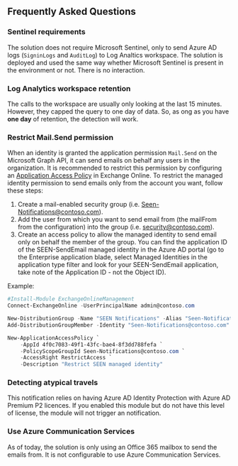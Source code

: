 ## Frequently Asked Questions

### Sentinel requirements

The solution does not require Microsoft Sentinel, only to send Azure AD logs (`SigninLogs` and `AuditLog`) to Log Analtics workspace.
The solution is deployed and used the same way whether Microsoft Sentinel is present in the environment or not. There is no interaction.

### Log Analytics workspace retention

The calls to the workspace are usually only looking at the last 15 minutes. However, they capped the query to one day of data. So, as ong as you have **one day** of retention, the detection will work.  

### Restrict Mail.Send permission

When an identity is granted the application permission `Mail.Send` on the Microsoft Graph API, it can send emails on behalf any users in the organization. It is recommended to restrict this permission by configuring an [Application Access Policy](https://learn.microsoft.com/en-us/graph/auth-limit-mailbox-access) in Exchange Online. To restrict the managed identity permission to send emails only from the account you want, follow these steps:

1. Create a mail-enabled security group (i.e. Seen-Notifications@contoso.com).
2. Add the user from which you want to send email from (the mailFrom from the configuration) into the group (i.e. security@contoso.com).
3. Create an access policy to allow the managed identity to send email only on behalf the member of the group. You can find the application ID of the SEEN-SendEmail managed identity in the Azure AD portal (go to the Enterprise application blade, select Managed Identities in the application type filter and look for your SEEN-SendEmail application, take note of the Application ID - not the Object ID).

Example:

```powershell
#Install-Module ExchangeOnlineManagement
Connect-ExchangeOnline -UserPrincipalName admin@contoso.com

New-DistributionGroup -Name "SEEN Notifications" -Alias "Seen-Notifications" -Type security
Add-DistributionGroupMember -Identity "Seen-Notifications@contoso.com" -Member "security@contoso.com"

New-ApplicationAccessPolicy `
    -AppId 4f0c7083-49f1-43fc-bae4-8f3dd788fefa `
    -PolicyScopeGroupId Seen-Notifications@contoso.com `
    -AccessRight RestrictAccess `
    -Description "Restrict SEEN managed identity"
```

### Detecting atypical travels

This notification relies on having Azure AD Identity Protection with Azure AD Premium P2 licences. If you enabled this module but do not have this level of license, the module will not trigger an notification.

### Use Azure Communication Services

As of today, the solution is only using an Office 365 mailbox to send the emails from. It is not configurable to use Azure Communication Services.
